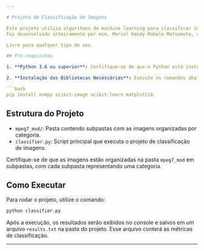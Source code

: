 ```yaml
---

# Projeto de Classificação de Imagens

Este projeto utiliza algoritmos de machine learning para classificar imagens em diferentes categorias. Ele foi desenvolvido em Python e mais informações serão listadas abaixo.
Foi desenvolvido inteiramente por mim, Marcel Kendy Rabelo Matsumoto, de matrícula 5200 em São Gotardo/MG para a disciplina SIN 393 lecionada por João Fernando Mari [joaofmari.github.io](https://joaofmari.github.io/) do curso de Sistemas de Informação - UFV/CRP 

Livre para qualquer tipo de uso.

## Pré-requisitos

1. **Python 3.6 ou superior**: Certifique-se de que o Python está instalado na sua máquina. [Baixe aqui](https://www.python.org/downloads/).

2. **Instalação das Bibliotecas Necessárias**: Execute os comandos abaixo para instalar as bibliotecas usadas no projeto:

```bash
pip install numpy scikit-image scikit-learn matplotlib
```

## Estrutura do Projeto

- `mpeg7_mod/`: Pasta contendo subpastas com as imagens organizadas por categoria.
- `classifier.py`: Script principal que executa o projeto de classificação de imagens.

Certifique-se de que as imagens estão organizadas na pasta `mpeg7_mod` em subpastas, com cada subpasta representando uma categoria.

## Como Executar

Para rodar o projeto, utilize o comando:

```bash
python classifier.py
```

Após a execução, os resultados serão exibidos no console e salvos em um arquivo `results.txt` na pasta do projeto. Esse arquivo conterá as métricas de classificação.

---
```

